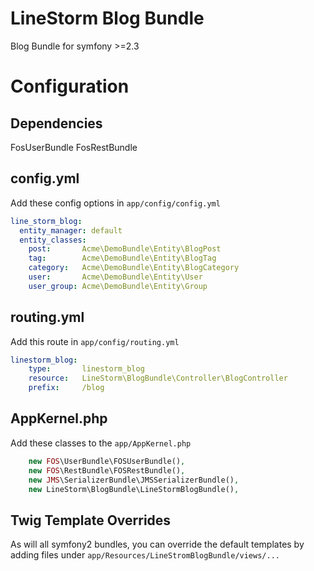 LineStorm Blog Bundle
=====================

Blog Bundle for symfony >=2.3

Configuration
=============

Dependencies
------------
FosUserBundle
FosRestBundle

config.yml
----------
Add these config options in `app/config/config.yml`

```yml
line_storm_blog:
  entity_manager: default
  entity_classes:
    post:       Acme\DemoBundle\Entity\BlogPost
    tag:        Acme\DemoBundle\Entity\BlogTag
    category:   Acme\DemoBundle\Entity\BlogCategory
    user:       Acme\DemoBundle\Entity\User
    user_group: Acme\DemoBundle\Entity\Group
```

routing.yml
-----------
Add this route in `app/config/routing.yml`

```yml
linestorm_blog:
    type:       linestorm_blog
    resource:   LineStorm\BlogBundle\Controller\BlogController
    prefix:     /blog
```

AppKernel.php
-------------
Add these classes to the `app/AppKernel.php`

```php
    new FOS\UserBundle\FOSUserBundle(),
    new FOS\RestBundle\FOSRestBundle(),
    new JMS\SerializerBundle\JMSSerializerBundle(),
    new LineStorm\BlogBundle\LineStormBlogBundle(),
```

Twig Template Overrides
-----------------------
As will all symfony2 bundles, you can override the default templates by adding files under `app/Resources/LineStromBlogBundle/views/...`
